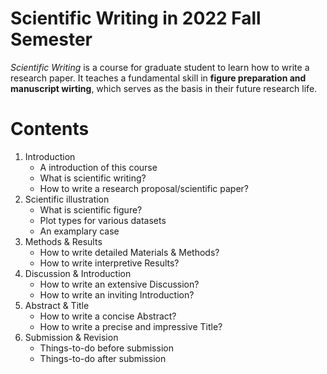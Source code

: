 # Scientific Writing in 2022 Fall Semester
*Scientific Writing* is a course for graduate student to learn how to write a research paper. It teaches a fundamental skill in **figure preparation and manuscript wirting**, which serves as the basis in their future research life.

# Contents
1. Introduction
    * A introduction of this course
    * What is scientific writing?
    * How to write a research proposal/scientific paper?
2. Scientific illustration
    * What is scientific figure?
    * Plot types for various datasets
    * An examplary case
3. Methods & Results
    * How to write detailed Materials & Methods?
    * How to write interpretive Results?
4. Discussion & Introduction
    * How to write an extensive Discussion?
    * How to write an inviting Introduction?
5. Abstract & Title
    * How to write a concise Abstract?
    * How to write a precise and impressive Title?
6. Submission & Revision
    * Things-to-do before submission
	* Things-to-do after submission
